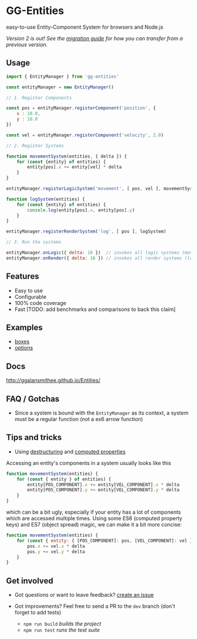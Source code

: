 # GG-Entities

easy-to-use Entity-Component System for browsers and Node.js

_Version 2 is out! See the [migration guide](http://ggalansmithee.github.io/Entities/#/migrate) for how you can transfer from a previous version._

## Usage

```javascript
import { EntityManager } from 'gg-entities'

const entityManager = new EntityManager()

// 1. Register Components

const pos = entityManager.registerComponent('position', {
    x : 10.0,
    y : 10.0
})

const vel = entityManager.registerComponent('velocity', 2.0)

// 2. Register Systems

function movementSystem(entities, { delta }) {
    for (const {entity} of entities) {
        entity[pos].x += entity[vel] * delta
    }
}

entityManager.registerLogicSystem('movement', [ pos, vel ], movementSystem)

function logSystem(entities) {
    for (const {entity} of entities) {
        console.log(entity[pos].x, entity[pos].y)
    }
}

entityManager.registerRenderSystem('log', [ pos ], logSystem)

// 3. Run the systems

entityManager.onLogic({ delta: 16 })  // invokes all logic systems (movementSystem)
entityManager.onRender({ delta: 16 }) // invokes all render systems (logSystem)
```

## Features

* Easy to use
* Configurable
* 100% code coverage
* Fast [TODO: add benchmarks and comparisons to back this claim]

## Examples

* [boxes](http://ggalansmithee.github.io/Entities/examples/boxes.html)
* [options](http://ggalansmithee.github.io/Entities/examples/opts.html)

## Docs

http://ggalansmithee.github.io/Entities/

## FAQ / Gotchas

* Since a system is bound with the `EntityManager` as its context, a system must be a regular function (not a es6 arrow function)

## Tips and tricks

* Using [destructuring](https://developer.mozilla.org/en-US/docs/Web/JavaScript/Reference/Operators/Destructuring_assignment#Object_destructuring) and [computed properties](https://developer.mozilla.org/en-US/docs/Web/JavaScript/Reference/Operators/Object_initializer#Computed_property_names)

Accessing an entity's components in a system usually looks like this

```javascript
function movementSystem(entities) {
    for (const { entity } of entities) {
        entity[POS_COMPONENT].x += entity[VEL_COMPONENT].x * delta
        entity[POS_COMPONENT].y += entity[VEL_COMPONENT].y * delta
    }
}
```

which can be a bit ugly, especially if your entity has a lot of components which are accessed multiple times. Using some ES6 (computed property keys) and ES7 (object spread) magic, we can make it a bit more concise:

```javascript
function movementSystem(entities) {
    for (const { entity: { [POS_COMPONENT]: pos, [VEL_COMPONENT]: vel } } of entities) {
        pos.x += vel.x * delta
        pos.y += vel.y * delta
    }
}
```

## Get involved

- Got questions or want to leave feedback? [create an issue](https://github.com/GGAlanSmithee/Entities/issues/new)

- Got improvements? Feel free to send a PR to the `dev` branch (don't forget to add tests)
    - `npm run build` *builds the project*
    - `npm run test` *runs the test suite*